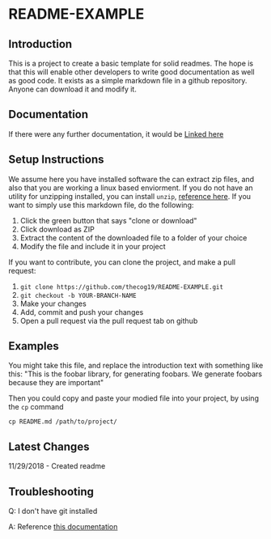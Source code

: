 # README-EXAMPLE

## Introduction 
This is a project to create a basic template for solid readmes. The hope is that this will enable other developers to write good documentation as well as good code. It exists as a simple markdown file in a github repository. Anyone can download it and modify it. 

## Documentation 
If there were any further documentation, it would be [Linked here]()

## Setup Instructions
We assume here you have installed software the can extract zip files, and also that you are working a linux based enviorment. If you do not have an utility for unzipping installed, you can install `unzip`, [reference here](https://askubuntu.com/questions/86849/how-to-unzip-a-zip-file-from-the-terminal).
If you want to simply use this markdown file, do the following:

1. Click the green button that says "clone or download"
2. Click download as ZIP
3. Extract the content of the downloaded file to a folder of your choice
4. Modify the file and include it in your project

If you want to contribute, you can clone the project, and make a pull request: 
1. `git clone https://github.com/thecog19/README-EXAMPLE.git`
2. `git checkout -b YOUR-BRANCH-NAME`
3. Make your changes
4. Add, commit and push your changes
5. Open a pull request via the pull request tab on github

## Examples
You might take this file, and replace the introduction text with something like this: 
"This is the foobar library, for generating foobars. We generate foobars because they are important"

Then you could copy and paste your modied file into your project, by using the `cp` command

`cp README.md /path/to/project/`

## Latest Changes
11/29/2018 - Created readme

## Troubleshooting
Q: I don't have git installed

A: Reference [this documentation](https://git-scm.com/book/en/v2/Getting-Started-Installing-Git)
